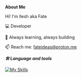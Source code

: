 **About Me**

 Hi! I'm Ilesh aka Fate 

   💻 Developer

   🌱 Always learning, always building 

   📫 Reach me: fateideas@proton.me

 ***🛠 Language and tools***
    
   [![My Skills](https://skillicons.dev/icons?i=python,c,mysql)](https://skillicons.dev)

